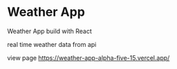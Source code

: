 # Weather App

Weather App build with React

real time weather data from api

view page https://weather-app-alpha-five-15.vercel.app/

